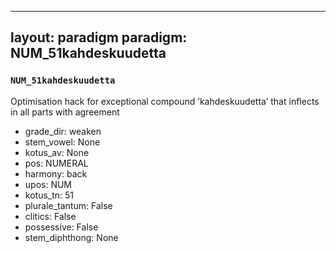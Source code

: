 
---
layout: paradigm
paradigm: NUM_51kahdeskuudetta
---
### ` NUM_51kahdeskuudetta `

Optimisation hack for exceptional compound ’kahdeskuudetta’ that inflects in all parts with agreement
* grade_dir: weaken
* stem_vowel: None
* kotus_av: None
* pos: NUMERAL
* harmony: back
* upos: NUM
* kotus_tn: 51
* plurale_tantum: False
* clitics: False
* possessive: False
* stem_diphthong: None
